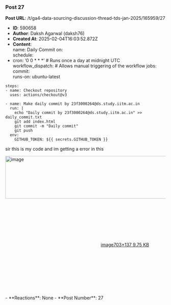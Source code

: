 ### Post 27
**Post URL**: /t/ga4-data-sourcing-discussion-thread-tds-jan-2025/165959/27
- **ID**: 590658
- **Author**: Daksh Agarwal (daksh76)
- **Created At**: 2025-02-04T16:03:52.872Z
- **Content**:  
  name: Daily Commit
on:<br>
schedule:<br>
- cron: ‘0 0 * * *’  # Runs once a day at midnight UTC<br>
workflow_dispatch:  # Allows manual triggering of the workflow
jobs:<br>
commit:<br>
runs-on: ubuntu-latest
<pre><code>steps:
- name: Checkout repository
  uses: actions/checkout@v3

- name: Make daily commit by 23f3000264@ds.study.iitm.ac.in
  run: |
    echo "Daily commit by 23f3000264@ds.study.iitm.ac.in" &gt;&gt; daily_commit.txt
    git add index.html
    git commit -m "Daily commit"
    git push
  env:
    GITHUB_TOKEN: ${{ secrets.GITHUB_TOKEN }}
</code></pre>
sir this is my code and im getting a error in this<br>
<div class="lightbox-wrapper"><a class="lightbox" href="https://europe1.discourse-cdn.com/flex013/uploads/iitm/original/3X/f/7/f740be2ffaea5957ca053368c20e28f7045362d0.png" data-download-href="/uploads/short-url/zhiE4fow6T3t7g9USSiP1KZuhvG.png?dl=1" title="image" rel="noopener nofollow ugc"><img src="https://europe1.discourse-cdn.com/flex013/uploads/iitm/original/3X/f/7/f740be2ffaea5957ca053368c20e28f7045362d0.png" alt="image" data-base62-sha1="zhiE4fow6T3t7g9USSiP1KZuhvG" width="690" height="134" data-dominant-color="333236"><div class="meta"><svg class="fa d-icon d-icon-far-image svg-icon" aria-hidden="true"><use href="#far-image"></use></svg><span class="filename">image</span><span class="informations">703×137 9.75 KB</span><svg class="fa d-icon d-icon-discourse-expand svg-icon" aria-hidden="true"><use href="#discourse-expand"></use></svg></div></a></div>
- **Reactions**: None
- **Post Number**: 27

